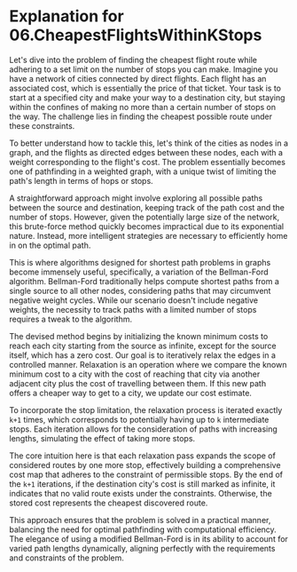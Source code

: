 # Explanation for 06.CheapestFlightsWithinKStops

Let's dive into the problem of finding the cheapest flight route while adhering to a set limit on the number of stops you can make. Imagine you have a network of cities connected by direct flights. Each flight has an associated cost, which is essentially the price of that ticket. Your task is to start at a specified city and make your way to a destination city, but staying within the confines of making no more than a certain number of stops on the way. The challenge lies in finding the cheapest possible route under these constraints.

To better understand how to tackle this, let's think of the cities as nodes in a graph, and the flights as directed edges between these nodes, each with a weight corresponding to the flight's cost. The problem essentially becomes one of pathfinding in a weighted graph, with a unique twist of limiting the path's length in terms of hops or stops.

A straightforward approach might involve exploring all possible paths between the source and destination, keeping track of the path cost and the number of stops. However, given the potentially large size of the network, this brute-force method quickly becomes impractical due to its exponential nature. Instead, more intelligent strategies are necessary to efficiently home in on the optimal path.

This is where algorithms designed for shortest path problems in graphs become immensely useful, specifically, a variation of the Bellman-Ford algorithm. Bellman-Ford traditionally helps compute shortest paths from a single source to all other nodes, considering paths that may circumvent negative weight cycles. While our scenario doesn't include negative weights, the necessity to track paths with a limited number of stops requires a tweak to the algorithm.

The devised method begins by initializing the known minimum costs to reach each city starting from the source as infinite, except for the source itself, which has a zero cost. Our goal is to iteratively relax the edges in a controlled manner. Relaxation is an operation where we compare the known minimum cost to a city with the cost of reaching that city via another adjacent city plus the cost of travelling between them. If this new path offers a cheaper way to get to a city, we update our cost estimate.

To incorporate the stop limitation, the relaxation process is iterated exactly `k+1` times, which corresponds to potentially having up to `k` intermediate stops. Each iteration allows for the consideration of paths with increasing lengths, simulating the effect of taking more stops.

The core intuition here is that each relaxation pass expands the scope of considered routes by one more stop, effectively building a comprehensive cost map that adheres to the constraint of permissible stops. By the end of the `k+1` iterations, if the destination city's cost is still marked as infinite, it indicates that no valid route exists under the constraints. Otherwise, the stored cost represents the cheapest discovered route.

This approach ensures that the problem is solved in a practical manner, balancing the need for optimal pathfinding with computational efficiency. The elegance of using a modified Bellman-Ford is in its ability to account for varied path lengths dynamically, aligning perfectly with the requirements and constraints of the problem.